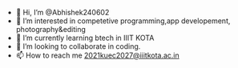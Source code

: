 - 👋 Hi, I’m @Abhishek240602
- 👀 I’m interested in competetive programming,app developement, photography&editing
- 🌱 I’m currently learning btech in IIIT KOTA
- 💞️ I’m looking to collaborate in coding.
- 📫 How to reach me 2021kuec2027@iiitkota.ac.in

<!---
Abhishek240602/Abhishek240602 is a ✨ special ✨ repository because its `README.md` (this file) appears on your GitHub profile.
You can click the Preview link to take a look at your changes.
--->
